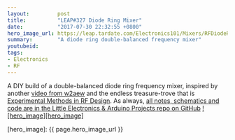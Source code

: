 ```yaml
---
layout:         post
title:          "LEAP#327 Diode Ring Mixer"
date:           "2017-07-30 22:32:55 +0800"
hero_image_url: https://leap.tardate.com/Electronics101/Mixers/RFDiodeRing/assets/RFDiodeRing_build.jpg
summary:        "A diode ring double-balanced frequency mixer"
youtubeid:
tags:
- Electronics
- RF
---
```


A DIY build of a double-balanced diode ring frequency mixer, inspired by another
[video from w2aew](https://www.youtube.com/watch?v=junuEwmQVQ8)
and the endless treasure-trove that is [Experimental Methods in RF Design](https://www.goodreads.com/book/show/2386153.Experimental_Methods_in_RF_Design).
As always, [all notes, schematics and code are in the Little Electronics & Arduino Projects repo on GitHub][project]
[![hero_image][hero_image]][project]

[leap]: https://leap.tardate.com
[project]: https://github.com/tardate/LittleArduinoProjects/tree/master/Electronics101/Mixers/RFDiodeRing
[hero_image]: {{ page.hero_image_url }}
